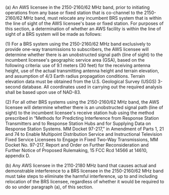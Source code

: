 (a) An AWS licensee in the 2150-2160/62 MHz band, prior to initiating operations from any base or fixed station that is co-channel to the 2150-2160/62 MHz band, must relocate any incumbent BRS system that is within the line of sight of the AWS licensee's base or fixed station. For purposes of this section, a determination of whether an AWS facility is within the line of sight of a BRS system will be made as follows:

(1) For a BRS system using the 2150-2160/62 MHz band exclusively to provide one-way transmissions to subscribers, the AWS licensee will determine whether there is an unobstructed signal path (line of sight) to the incumbent licensee's geographic service area (GSA), based on the following criteria: use of 9.1 meters (30 feet) for the receiving antenna height, use of the actual transmitting antenna height and terrain elevation, and assumption of 4/3 Earth radius propagation conditions. Terrain elevation data must be obtained from the U.S. Geological Survey (USGS) 3-second database. All coordinates used in carrying out the required analysis shall be based upon use of NAD-83.

(2) For all other BRS systems using the 2150-2160/62 MHz band, the AWS licensee will determine whether there is an unobstructed signal path (line of sight) to the incumbent licensee's receive station hub using the method prescribed in “Methods for Predicting Interference from Response Station Transmitters and to Response Station Hubs and for Supplying Data on Response Station Systems. MM Docket 97-217,” in Amendment of Parts 1, 21 and 74 to Enable Multipoint Distribution Service and Instructional Television Fixed Service Licensees to Engage in Fixed Two-Way Transmissions, MM Docket No. 97-217, Report and Order on Further Reconsideration and Further Notice of Proposed Rulemaking, 15 FCC Rcd 14566 at 14610, appendix D.

(b) Any AWS licensee in the 2110-2180 MHz band that causes actual and demonstrable interference to a BRS licensee in the 2150-2160/62 MHz band must take steps to eliminate the harmful interference, up to and including relocation of the BRS licensee, regardless of whether it would be required to do so under paragraph (a), of this section.

